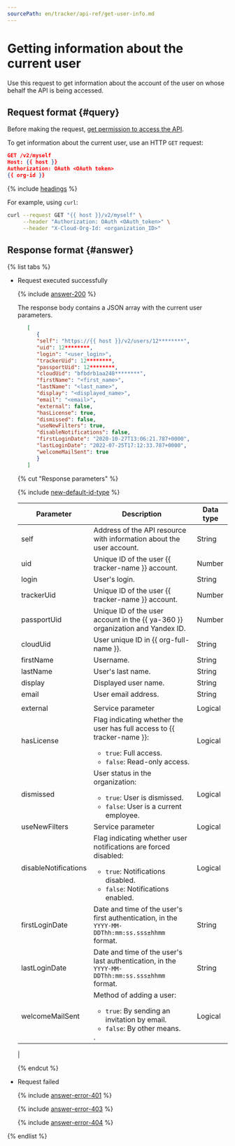 ```yaml
---
sourcePath: en/tracker/api-ref/get-user-info.md
---
```

# Getting information about the current user

Use this request to get information about the account of the user on whose behalf the API is being accessed.

## Request format {#query}

Before making the request, [get permission to access the API](concepts/access.md).

To get information about the current user, use an HTTP `GET` request:

```json
GET /v2/myself
Host: {{ host }}
Authorization: OAuth <OAuth token>
{{ org-id }}
```

{% include [headings](../_includes/tracker/api/headings.md) %}

For example, using `curl`:

```bash
curl --request GET "{{ host }}/v2/myself" \
     --header "Authorization: OAuth <OAuth_token>" \
     --header "X-Cloud-Org-Id: <organization_ID>"
```

## Response format {#answer}

{% list tabs %}

- Request executed successfully

   {% include [answer-200](../_includes/tracker/api/answer-200.md) %}

   The response body contains a JSON array with the current user parameters.


   ```json
      [
         {
         "self": "https://{{ host }}/v2/users/12********",
         "uid": 12********,
         "login": "<user_login>",
         "trackerUid": 12********,
         "passportUid": 12********,
         "cloudUid": "bfbdrb1aa248********",
         "firstName": "<first_name>",
         "lastName": "<last_name>",
         "display": "<displayed_name>",
         "email": "<email>",
         "external": false,
         "hasLicense": true,
         "dismissed": false,
         "useNewFilters": true,
         "disableNotifications": false,
         "firstLoginDate": "2020-10-27T13:06:21.787+0000",
         "lastLoginDate": "2022-07-25T17:12:33.787+0000",
         "welcomeMailSent": true
         }
      ]
   ```


   {% cut "Response parameters" %}

   {% include [new-default-id-type](../_includes/tracker/api/new-default-id-type.md) %}

   | Parameter | Description | Data type |
   -------- | -------- | ----------
   | self | Address of the API resource with information about the user account. | String |
   | uid | Unique ID of the user {{ tracker-name }} account. | Number |
   | login | User's login. | String |
   | trackerUid | Unique ID of the user {{ tracker-name }} account. | Number |
   | passportUid | Unique ID of the user account in the {{ ya-360 }} organization and Yandex ID. | Number |
   | cloudUid | User unique ID in {{ org-full-name }}. | String |
   | firstName | Username. | String |
   | lastName | User's last name. | String |
   | display | Displayed user name. | String |
   | email | User email address. | String |
   |  |
   | external | Service parameter | Logical |
   | hasLicense | Flag indicating whether the user has full access to {{ tracker-name }}:<ul><li>`true`: Full access.</li><li>`false`: Read-only access.</li></ul> | Logical |
   | dismissed | User status in the organization:<ul><li>`true`: User is dismissed.</li><li>`false`: User is a current employee.</li></ul> | Logical |
   | useNewFilters | Service parameter | Logical |
   | disableNotifications | Flag indicating whether user notifications are forced disabled:<ul><li>`true`: Notifications disabled.</li><li>`false`: Notifications enabled.</li></ul> | Logical |
   | firstLoginDate | Date and time of the user's first authentication, in the `YYYY-MM-DDThh:mm:ss.sss±hhmm` format. | String |
   | lastLoginDate | Date and time of the user's last authentication, in the `YYYY-MM-DDThh:mm:ss.sss±hhmm` format. | String |
   | welcomeMailSent | Method of adding a user: <ul><li>`true`: By sending an invitation by email.</li><li>`false`: By other means.</li></ul>. | Logical |
   | 

   {% endcut %}

- Request failed

   {% include [answer-error-401](../_includes/tracker/api/answer-error-401.md) %}

   {% include [answer-error-403](../_includes/tracker/api/answer-error-403.md) %}

   {% include [answer-error-404](../_includes/tracker/api/answer-error-404.md) %}

{% endlist %}
